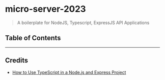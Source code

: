 # micro-server-2023
> A boilerplate for NodeJS, Typescript, ExpressJS API Applications
## Table of Contents
___
## Credits
* [How to Use TypeScript in a Node.js and Express Project](https://www.pullrequest.com/blog/intro-to-using-typescript-in-a-nodejs-express-project/)